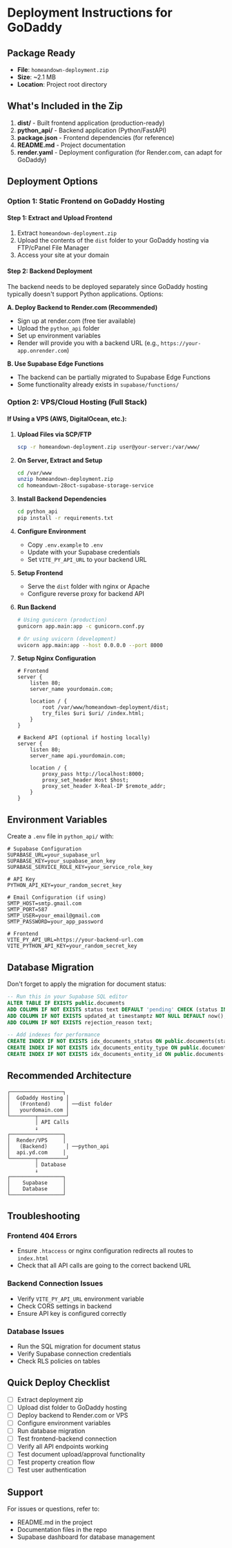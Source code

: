 # Deployment Instructions for GoDaddy

## Package Ready
- **File**: `homeandown-deployment.zip`
- **Size**: ~2.1 MB
- **Location**: Project root directory

## What's Included in the Zip

1. **dist/** - Built frontend application (production-ready)
2. **python_api/** - Backend application (Python/FastAPI)
3. **package.json** - Frontend dependencies (for reference)
4. **README.md** - Project documentation
5. **render.yaml** - Deployment configuration (for Render.com, can adapt for GoDaddy)

## Deployment Options

### Option 1: Static Frontend on GoDaddy Hosting

#### Step 1: Extract and Upload Frontend
1. Extract `homeandown-deployment.zip`
2. Upload the contents of the `dist` folder to your GoDaddy hosting via FTP/cPanel File Manager
3. Access your site at your domain

#### Step 2: Backend Deployment
The backend needs to be deployed separately since GoDaddy hosting typically doesn't support Python applications. Options:

**A. Deploy Backend to Render.com (Recommended)**
- Sign up at render.com (free tier available)
- Upload the `python_api` folder
- Set up environment variables
- Render will provide you with a backend URL (e.g., `https://your-app.onrender.com`)

**B. Use Supabase Edge Functions**
- The backend can be partially migrated to Supabase Edge Functions
- Some functionality already exists in `supabase/functions/`

### Option 2: VPS/Cloud Hosting (Full Stack)

#### If Using a VPS (AWS, DigitalOcean, etc.):

1. **Upload Files via SCP/FTP**
   ```bash
   scp -r homeandown-deployment.zip user@your-server:/var/www/
   ```

2. **On Server, Extract and Setup**
   ```bash
   cd /var/www
   unzip homeandown-deployment.zip
   cd homeandown-28oct-supabase-storage-service
   ```

3. **Install Backend Dependencies**
   ```bash
   cd python_api
   pip install -r requirements.txt
   ```

4. **Configure Environment**
   - Copy `.env.example` to `.env`
   - Update with your Supabase credentials
   - Set `VITE_PY_API_URL` to your backend URL

5. **Setup Frontend**
   - Serve the `dist` folder with nginx or Apache
   - Configure reverse proxy for backend API

6. **Run Backend**
   ```bash
   # Using gunicorn (production)
   gunicorn app.main:app -c gunicorn.conf.py
   
   # Or using uvicorn (development)
   uvicorn app.main:app --host 0.0.0.0 --port 8000
   ```

7. **Setup Nginx Configuration**
   ```nginx
   # Frontend
   server {
       listen 80;
       server_name yourdomain.com;
       
       location / {
           root /var/www/homeandown-deployment/dist;
           try_files $uri $uri/ /index.html;
       }
   }
   
   # Backend API (optional if hosting locally)
   server {
       listen 80;
       server_name api.yourdomain.com;
       
       location / {
           proxy_pass http://localhost:8000;
           proxy_set_header Host $host;
           proxy_set_header X-Real-IP $remote_addr;
       }
   }
   ```

## Environment Variables

Create a `.env` file in `python_api/` with:

```env
# Supabase Configuration
SUPABASE_URL=your_supabase_url
SUPABASE_KEY=your_supabase_anon_key
SUPABASE_SERVICE_ROLE_KEY=your_service_role_key

# API Key
PYTHON_API_KEY=your_random_secret_key

# Email Configuration (if using)
SMTP_HOST=smtp.gmail.com
SMTP_PORT=587
SMTP_USER=your_email@gmail.com
SMTP_PASSWORD=your_app_password

# Frontend
VITE_PY_API_URL=https://your-backend-url.com
VITE_PYTHON_API_KEY=your_random_secret_key
```

## Database Migration

Don't forget to apply the migration for document status:

```sql
-- Run this in your Supabase SQL editor
ALTER TABLE IF EXISTS public.documents
ADD COLUMN IF NOT EXISTS status text DEFAULT 'pending' CHECK (status IN ('pending', 'approved', 'rejected')),
ADD COLUMN IF NOT EXISTS updated_at timestamptz NOT NULL DEFAULT now(),
ADD COLUMN IF NOT EXISTS rejection_reason text;

-- Add indexes for performance
CREATE INDEX IF NOT EXISTS idx_documents_status ON public.documents(status);
CREATE INDEX IF NOT EXISTS idx_documents_entity_type ON public.documents(entity_type);
CREATE INDEX IF NOT EXISTS idx_documents_entity_id ON public.documents(entity_id);
```

## Recommended Architecture

```
┌─────────────────┐
│  GoDaddy Hosting │
│   (Frontend)     │ ──dist folder
│   yourdomain.com │
└────────┬─────────┘
         │ API Calls
         ↓
┌─────────────────┐
│  Render/VPS     │
│   (Backend)      │ ──python_api
│  api.yd.com     │
└────────┬─────────┘
         │ Database
         ↓
┌─────────────────┐
│    Supabase     │
│    Database     │
└─────────────────┘
```

## Troubleshooting

### Frontend 404 Errors
- Ensure `.htaccess` or nginx configuration redirects all routes to `index.html`
- Check that all API calls are going to the correct backend URL

### Backend Connection Issues
- Verify `VITE_PY_API_URL` environment variable
- Check CORS settings in backend
- Ensure API key is configured correctly

### Database Issues
- Run the SQL migration for document status
- Verify Supabase connection credentials
- Check RLS policies on tables

## Quick Deploy Checklist

- [ ] Extract deployment zip
- [ ] Upload dist folder to GoDaddy hosting
- [ ] Deploy backend to Render.com or VPS
- [ ] Configure environment variables
- [ ] Run database migration
- [ ] Test frontend-backend connection
- [ ] Verify all API endpoints working
- [ ] Test document upload/approval functionality
- [ ] Test property creation flow
- [ ] Test user authentication

## Support

For issues or questions, refer to:
- README.md in the project
- Documentation files in the repo
- Supabase dashboard for database management

